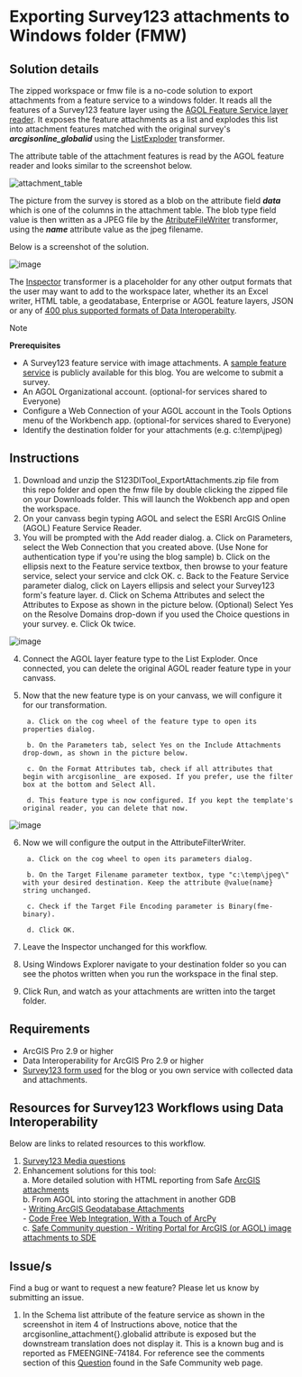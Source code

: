 # Exporting Survey123 attachments to Windows folder (FMW)

## Solution details
The zipped workspace or fmw file is a no-code solution to export attachments from a feature service to a windows folder. It reads all the features of a Survey123 feature layer using the [AGOL Feature Service layer reader](https://docs.safe.com/fme/html/FME_Desktop_Documentation/FME_ReadersWriters/arcgisonlinefeatures/arcgisonlinefeatures.htm). It exposes the feature attachments as a list and explodes this list into attachment features matched with the original survey's ***arcgisonline_globalid*** using the [ListExploder](http://docs.safe.com/fme/html/FME_Desktop_Documentation/FME_Transformers/Transformers/listexploder.htm) transformer. <br/>

The attribute table of the attachment features is read by the AGOL feature reader and looks similar to the screenshot below. </br>

![attachment_table](https://user-images.githubusercontent.com/87094963/166913879-9e67bd3c-8183-4a1d-9d0f-31f7259ecdd3.png)

The picture from the survey is stored as a blob on the attribute field ***data*** which is one of the columns in the attachment table. The blob type field value is then written as a JPEG file by the [AtributeFileWriter](http://docs.safe.com/fme/html/FME_Desktop_Documentation/FME_Transformers/Transformers/attributefilewriter.htm) transformer, using the ***name*** attribute value as the jpeg filename.<br/>

Below is a screenshot of the solution. <br/>

![image](https://user-images.githubusercontent.com/87094963/166831682-d5e9968d-14c1-4d3a-b2e6-b020d0150970.png)

The [Inspector](http://docs.safe.com/fme/html/FME_Desktop_Documentation/FME_Transformers/Transformers/inspeector.htm) transformer is a placeholder for any other output formats that the user may want to add to the workspace later, whether its an Excel writer, HTML table, a geodatabase, Enterprise or AGOL feature layers, JSON or any of [400 plus supported formats of Data Interoperabilty](https://pro.arcgis.com/en/pro-app/latest/help/data/data-interoperability/supported-formats-with-the-data-interoperability-extension.htm).<br/>


> [!NOTE] 
> **Prerequisites**
> - A Survey123 feature service with image attachments. A [sample feature service](https://pm.maps.arcgis.com/home/item.html?id=1a4a4e91484d4175b340b7f8b9a1dfa3) is publicly available for this blog. You are welcome to submit a survey.
> - An AGOL Organizational account. (optional-for services shared to Everyone)
> - Configure a Web Connection of your AGOL account in the Tools Options menu of the Workbench app. (optional-for services shared to Everyone)
> - Identify the destination folder for your attachments (e.g. c:\temp\jpeg)

## Instructions

1. Download and unzip the S123DITool_ExportAttachments.zip  file from this repo folder and open the fmw file by double clicking the zipped file on your Downloads folder. This will launch the Wokbench app and open the workspace.
2. On your canvass begin typing AGOL and select the ESRI ArcGIS Online (AGOL) Feature Service Reader.
3. You will be prompted with the Add reader dialog.
   a. Click on Parameters, select the Web Connection that you created above. (Use None for authentication type if you're using the blog sample)
   b. Click on the ellipsis next to the Feature service textbox, then browse to your feature service, select your service and clck OK.
   c. Back to the Feature Service parameter dialog, click on Layers ellipsis and select your Survey123 form's feature layer.
   d. Click on Schema Attributes and select the Attributes to Expose as shown in the picture below.
   (Optional) Select Yes on the Resolve Domains drop-down if you used the Choice questions in your survey.
   e. Click Ok twice.

![image](https://github.com/salvaleonrp/survey123-tools-no-code-required/assets/87094963/b56b419e-3ee9-4667-9319-3edacf2ed54f)

4. Connect the AGOL layer feature type to the List Exploder. Once connected, you can delete the original AGOL reader feature type in your canvass. 

5. Now that the new feature type is on your canvass, we will configure it for our transformation.

        a. Click on the cog wheel of the feature type to open its properties dialog.

        b. On the Parameters tab, select Yes on the Include Attachments drop-down, as shown in the picture below.

        c. On the Format Attributes tab, check if all attributes that begin with arcgisonline_ are exposed. If you prefer, use the filter box at the bottom and Select All. 

        d. This feature type is now configured. If you kept the template's original reader, you can delete that now.

![image](https://github.com/salvaleonrp/survey123-tools-no-code-required/assets/87094963/13187b27-ab0c-4a0c-ae08-d4c2b6278af6)

6. Now we will configure the output in the AttributeFilterWriter.

        a. Click on the cog wheel to open its parameters dialog.

        b. On the Target Filename parameter textbox, type "c:\temp\jpeg\" with your desired destination. Keep the attribute @value(name} string unchanged.

        c. Check if the Target File Encoding parameter is Binary(fme-binary). 

        d. Click OK.

7. Leave the Inspector unchanged for this workflow.

8. Using Windows Explorer navigate to your destination folder so you can see the photos written when you run the workspace in the final step.

9. Click Run, and watch as your attachments are written into the target folder.

## Requirements

* ArcGIS Pro 2.9 or higher
* Data Interoperability for ArcGIS Pro 2.9 or higher
* [Survey123 form used](https://pm.maps.arcgis.com/home/item.html?id=1a4a4e91484d4175b340b7f8b9a1dfa3) for the blog or you own service with collected data and attachments. 


## Resources for Survey123 Workflows using Data Interoperability

Below are links to related resources to this workflow.

1. [Survey123 Media questions](https://doc.arcgis.com/en/survey123/desktop/create-surveys/xlsformmedia.htm)<br/>
2. Enhancement solutions for this tool: </br> 
        a. More detailed solution with HTML reporting from Safe [ArcGIS attachments](http://imgscloudapps.com/Training/arcgis/1-Exercises/arcgisattachments/arcgisattachments/)</br>
        b. From AGOL into storing the attachment in another GDB </br>
                - [Writing ArcGIS Geodatabase Attachments](https://community.safe.com/s/article/writing-arcgis-geodatabase-attachments)<br/>
                - [Code Free Web Integration, With a Touch of ArcPy](https://community.esri.com/t5/arcgis-data-interoperability-blog/code-free-web-integration-with-a-touch-of-arcpy/ba-p/883683)<br/>
        c. [Safe Community question - Writing Portal for ArcGIS (or AGOL) image attachments to SDE](https://community.safe.com/s/question/0D54Q000080hay7SAA/writing-portal-for-arcgis-or-agol-image-attachments-to-sde-relationship-class-ok-but-image-is-not-valid)<br/>



## Issue/s
Find a bug or want to request a new feature?  Please let us know by submitting an issue.

1. In the Schema list attribute of the feature service as shown in the screenshot in item 4 of Instructions above, notice that the arcgisonline_attachment{}.globalid attribute is exposed but the downstream translation does not display it. This is a known bug and is reported as FMEENGINE-74184. For reference see the comments section of this [Question]([url](https://community.safe.com/s/question/0D54Q00009PK7llSAD/read-arcgis-online-attachments-and-maintain-globalids-for-both-features-and-attachments)) found in the Safe Community web page.

